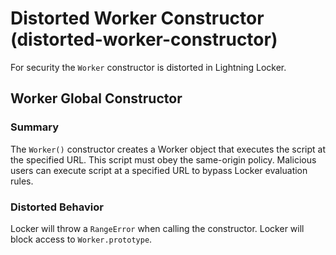 # Distorted Worker Constructor (distorted-worker-constructor)

For security the `Worker` constructor is distorted in Lightning Locker.

<!-- START generated embed: @locker/distortion/src/Worker/docs/constructor-value.md -->
## Worker Global Constructor

### Summary

The `Worker()` constructor creates a Worker object that executes the script at the specified URL. This script must obey the same-origin policy. Malicious users can execute script at a specified URL to bypass Locker evaluation rules. 

### Distorted Behavior

Locker will throw a `RangeError` when calling the constructor. Locker will block access to `Worker.prototype`.
<!-- END generated embed please keep comment here to allow auto update -->
